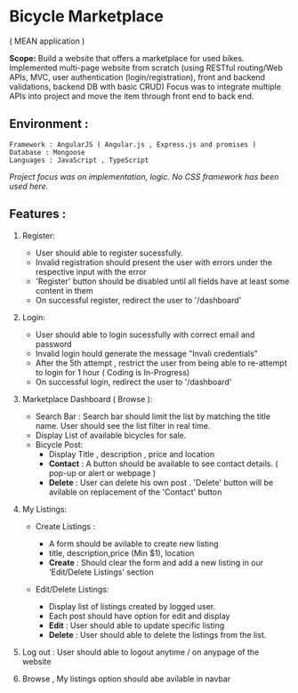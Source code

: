 # Bicycle Marketplace
( MEAN application )

**Scope:**
Build a website that offers a marketplace for used bikes.
Implemented multi-page website from scratch (using RESTful routing/Web APIs, MVC, user authentication (login/registration), front and backend validations, backend DB with basic CRUD) Focus was to integrate multiple APIs into project and move the item through front end to back end.

## Environment :
```
Framework : AngularJS ( Angular.js , Express.js and promises )
Database : Mongoose
Languages : JavaScript , TypeScript
```
*Project focus was on implementation, logic. No CSS framework has been used here.*

## Features : 

1. Register:
    - User should able to register sucessfully.
    - Invalid registration should present the user with errors under the respective input with the error
    - 'Register' button should be disabled until all fields have at least some content in them
    - On successful register, redirect the user to '/dashboard'
            
2. Login:
    - User should able to login sucessfully with correct email and password
    - Invalid login hould generate the message "Invali credentials"
    - After the 5th attempt , restrict the user from being able to re-attempt to login for 1 hour ( Coding is In-Progress)
    - On successful login, redirect the user to '/dashboard'
            
3. Marketplace Dashboard ( Browse ):
    - Search Bar : Search bar should limit the list by matching the title name. User should see the list filter in real time.
    - Display List of available bicycles for sale.
    - Bicycle Post:
      - Display Title , description , price and location
      - **Contact** : A button should be available to see contact details. ( pop-up or alert or webpage )
      - **Delete** : User can delete his own post . 'Delete' button will be avilable on replacement of the 'Contact' button
      
4. My Listings:
    - Create Listings :
      - A form should be avilable to create new listing
      - title, description,price (Min $1), location
      - **Create** : Should clear the form and add a new listing in our 'Edit/Delete Listings' section
      
     - Edit/Delete Listings:
       - Display list of listings created by logged user.
       - Each post should have option for edit and display 
       - **Edit** : User should able to update specific listing
        - **Delete** : User should able to delete the listings from the list.
        
 5. Log out : User should able to logout anytime / on anypage of the website
 
 6. Browse , My listings option should abe avilable in navbar
      
